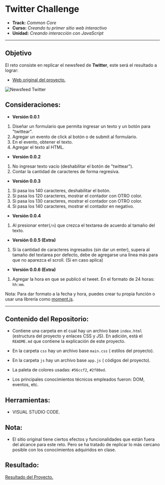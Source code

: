 # **Twitter Challenge**

* **Track:** _Common Core_
* **Curso:** _Creando tu primer sitio web interactivo_
* **Unidad:** _Creando interacción con JavaScript_

***

## Objetivo

El reto consiste en replicar el newsfeed de **Twitter**, este será el resultado a lograr:

* [Web original del proyecto.](https://twitter.com/)

![Newsfeed Twitter](https://media.giphy.com/media/3ov9jP4RIGQCUQOScg/giphy.gif)

## Consideraciones:

* **Versión 0.0.1**

1. Diseñar un formulario que permita ingresar un texto y un botón para "twittear".
2. Agregar un evento de click al botón o de submit al formulario.
3. En el evento, obtener el texto.
4. Agregar el texto al HTML.

* **Versión 0.0.2**

1. No ingresar texto vacío (deshabilitar el botón de "twittear").
2. Contar la cantidad de caracteres de forma regresiva.

* **Versión 0.0.3**

1. Si pasa los 140 caracteres, deshabilitar el botón.
2. Si pasa los 120 caracteres, mostrar el contador con OTRO color.
3. Si pasa los 130 caracteres, mostrar el contador con OTRO color.
4. Si pasa los 140 caracteres, mostrar el contador en negativo.

* **Versión 0.0.4**

1. Al presionar enter(`/n`) que crezca el textarea de acuerdo al tamaño del texto.

* **Versión 0.0.5 (Extra)**

1. Si la cantidad de caracteres ingresados (sin dar un enter), supera al tamaño del textarea por defecto, debe de agregarse una línea más para que no aparezca el scroll. (Si en caso aplica)

* **Versión 0.0.6 (Extra)**

1. Agregar la hora en que se publicó el tweet. En el formato de 24 horas: `hh:mm`.

Nota: Para dar formato a la fecha y hora, puedes crear tu propia función o usar una librería como [moment.js](https://momentjs.com/).
***

## Contenido del Repositorio:

* Contiene una carpeta en el cual hay un archivo base `index.html` (estructura del proyecto y enlaces CSS y JS). En adición, está el `README.md` que contiene la explicación de este proyecto.

* En la carpeta `css` hay un archivo base `main.css` (
  estilos del proyecto).

* En la carpeta `js` hay un archivo base `app.js` (
códigos del  proyecto).

* La paleta de colores usadas: `#56ccf2`, `#2f80ed`.

* Los principales conocimientos técnicos empleados fueron: DOM, eventos, etc.

## Herramientas:

* VISUAL STUDIO CODE.

## Nota:

 * El sitio original tiene ciertos efectos y funcionalidades que
están fuera del alcance para este reto. Pero se ha tratado de replicar lo más cercano posible con los conocimientos adquiridos en clase. 

## Resultado:
[Resultado del Proyecto.]( https://nikedia.github.io/challenge-twitter/.)